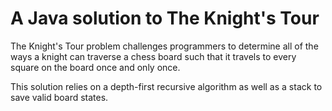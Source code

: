 # A Java solution to The Knight's Tour

The Knight's Tour problem challenges programmers to determine all of the ways a knight can traverse a chess board
such that it travels to every square on the board once and only once.

This solution relies on a depth-first recursive algorithm as well as a stack to save valid board states.

